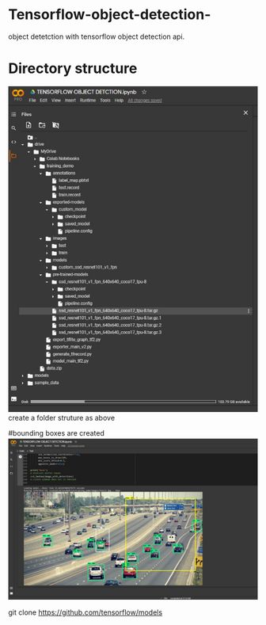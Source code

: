 # Tensorflow-object-detection-
object detetction with tensorflow object detection api.

# Directory structure
![colab pro structure](https://github.com/someshkr/Tensorflow-object-detection-/blob/main/directory%20structure.JPG)
create a folder struture as above 

#bounding boxes are created
![output](https://github.com/someshkr/Tensorflow-object-detection-/blob/main/1.JPG)

git clone https://github.com/tensorflow/models


